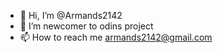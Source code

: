 - 👋 Hi, I’m @Armands2142
- 🌱 I’m newcomer to odins project
- 📫 How to reach me armands2142@gmail.com

<!---
Armands2142/Armands2142 is a ✨ special ✨ repository because its `README.md` (this file) appears on your GitHub profile.
You can click the Preview link to take a look at your changes.
--->
